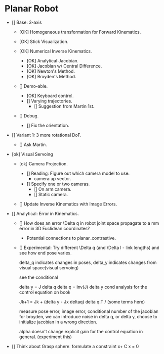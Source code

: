 # Planar Robot
- [] Base: 3-axis
    - [OK] Homogeneous transformation for Forward Kinematics.
    - [OK] Stick Visualization.
    - [OK] Numerical Inverse Kinematics.
        - [OK] Analytical Jacobian.
        - [OK] Jacobian w/ Central Difference.
        - [OK] Newton's Method.
        - [OK] Broyden's Method.
    - [] Demo-able.
        - [OK] Keyboard control.
        - [] Varying trajectories. 
            - [] Suggestion from Martin 1st.
    
    - [] Debug.
        - [] Fix the orientation.

- [] Variant 1: 3 more rotational DoF.
    - [] Ask Martin.

- [ok] Visual Servoing
    - [ok] Camera Projection.
        - [] Reading: Figure out which camera model to use.
            - camera up vector.
        - [] Specify one or two cameras.
            - [] On arm camera.
            - [] Static camera.

    - [] Update Inverse Kinematics with Image Errors.

- [] Analytical: Error in Kinematics.
    - [] How does an error \Delta q in robot joint space propagate to a mm error in 3D Euclidean coordinates?
        - Potential connections to planar_contrastive.

    - [] Experimental: Try different \Delta q (and \Delta l - link lengths) and see how end pose varies.


        delta_q indicates changes in poses,
        delta_y indicates changes from visual space(visual servoing) 

        see the conditional

        delta y = J delta q
        delta q = inv(J) delta y
        cond analysis for the control equation on book

        Jk+1 = Jk + (delta y - Jx deltaq) delta q.T / (some terms here)

        measure pose error, image error, conditional number of the jacobian
        for broyden, we can introduce noise in delta q, or delta y, 
        choose to initialize jacobian in a wrong direction.

        alpha doesn't change explicit gain for the control equation in general.
        (experiment this)

- [] Think about
Grasp sphere: formulate a constraint x+ C x = 0